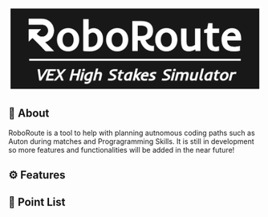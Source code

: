 ![RoboRoute Banner](/assets/RoboRoute.png "RoboRoute Banner")
## 📖 About
RoboRoute is a tool to help with planning autnomous coding paths such as Auton during matches and Progragramming Skills. It is still in development so more features and functionalities will be added in the near future!

## ⚙️ Features


## 📏 Point List
